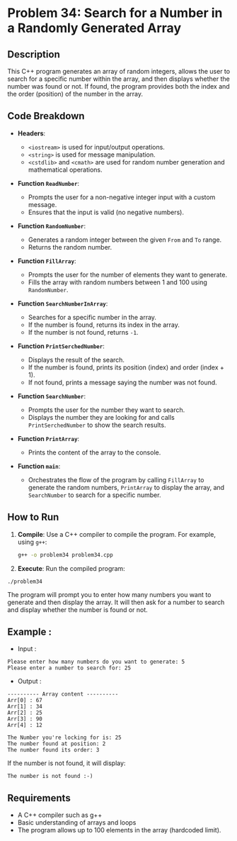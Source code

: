 # Problem 34: Search for a Number in a Randomly Generated Array

## Description
This C++ program generates an array of random integers, allows the user to search for a specific number within the array, and then displays whether the number was found or not. If found, the program provides both the index and the order (position) of the number in the array.

## Code Breakdown

- **Headers**: 
  - `<iostream>` is used for input/output operations.
  - `<string>` is used for message manipulation.
  - `<cstdlib>` and `<cmath>` are used for random number generation and mathematical operations.

- **Function `ReadNumber`**: 
  - Prompts the user for a non-negative integer input with a custom message.
  - Ensures that the input is valid (no negative numbers).

- **Function `RandomNumber`**: 
  - Generates a random integer between the given `From` and `To` range.
  - Returns the random number.

- **Function `FillArray`**: 
  - Prompts the user for the number of elements they want to generate.
  - Fills the array with random numbers between 1 and 100 using `RandomNumber`.

- **Function `SearchNumberInArray`**: 
  - Searches for a specific number in the array.
  - If the number is found, returns its index in the array.
  - If the number is not found, returns `-1`.

- **Function `PrintSerchedNumber`**: 
  - Displays the result of the search.
  - If the number is found, prints its position (index) and order (index + 1).
  - If not found, prints a message saying the number was not found.

- **Function `SearchNumber`**: 
  - Prompts the user for the number they want to search.
  - Displays the number they are looking for and calls `PrintSerchedNumber` to show the search results.

- **Function `PrintArray`**: 
  - Prints the content of the array to the console.

- **Function `main`**: 
  - Orchestrates the flow of the program by calling `FillArray` to generate the random numbers, `PrintArray` to display the array, and `SearchNumber` to search for a specific number.

## How to Run

1. **Compile**: Use a C++ compiler to compile the program. For example, using `g++`:
   ```bash
   g++ -o problem34 problem34.cpp
   ```

 2. **Execute**: Run the compiled program:
 ```
./problem34
 ```
The program will prompt you to enter how many numbers you want to generate and then display the array. It will then ask for a number to search and display whether the number is found or not.
## Example :
 - Input :
 ```
Please enter how many numbers do you want to generate: 5
Please enter a number to search for: 25
 ```
 - Output :

```
---------- Array content ----------
Arr[0] : 67
Arr[1] : 34
Arr[2] : 25
Arr[3] : 90
Arr[4] : 12

The Number you're locking for is: 25
The number found at position: 2
The number found its order: 3
```
If the number is not found, it will display:
```
The number is not found :-)
```
## Requirements
- A C++ compiler such as g++
- Basic understanding of arrays and loops
- The program allows up to 100 elements in the array (hardcoded limit).